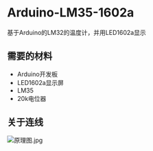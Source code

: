 # Arduino-LM35-1602a
基于Arduino的LM32的温度计，并用LED1602a显示
## 需要的材料
+ Arduino开发板
+ LED1602a显示屏
+ LM35
+ 20k电位器
## 关于连线
![原理图.jpg](https://github.com/scientificmaniac/-Arduino-LM35-1602a-/raw/main/%E5%8E%9F%E7%90%86%E5%9B%BE.JPG "原理图.jpg")
